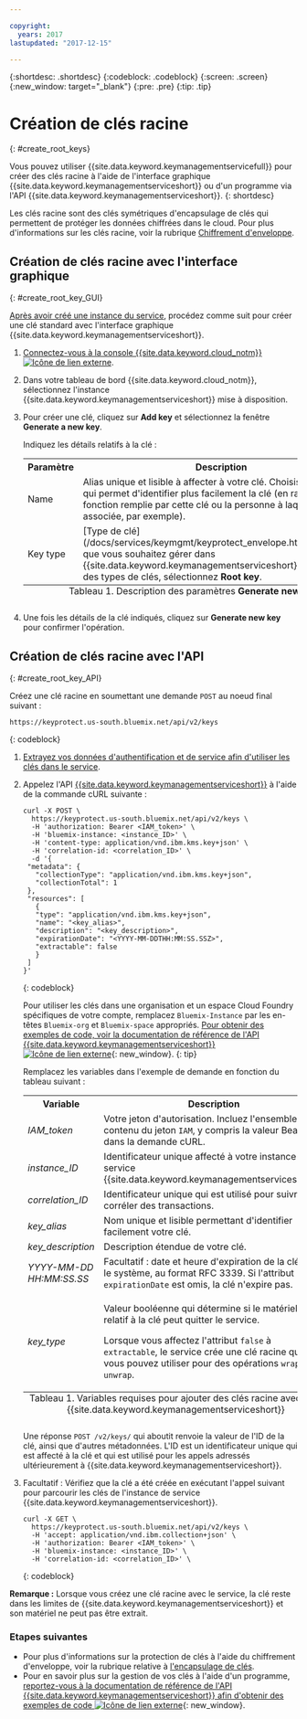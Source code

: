 ```yaml
---

copyright:
  years: 2017
lastupdated: "2017-12-15"

---
```


{:shortdesc: .shortdesc}
{:codeblock: .codeblock}
{:screen: .screen}
{:new_window: target="_blank"}
{:pre: .pre}
{:tip: .tip}

# Création de clés racine
{: #create_root_keys}

Vous pouvez utiliser {{site.data.keyword.keymanagementservicefull}} pour créer des clés racine à l'aide de l'interface graphique {{site.data.keyword.keymanagementserviceshort}} ou d'un programme via l'API {{site.data.keyword.keymanagementserviceshort}}.
{: shortdesc}

Les clés racine sont des clés symétriques d'encapsulage de clés qui permettent de protéger les données chiffrées dans le cloud. Pour plus d'informations sur les clés racine, voir la rubrique [Chiffrement d'enveloppe](/docs/services/keymgmt/keyprotect_envelope.html). 

## Création de clés racine avec l'interface graphique
{: #create_root_key_GUI}

[Après avoir créé une instance du service](/docs/services/keymgmt/keyprotect_provision.html), procédez comme suit pour créer une clé standard avec l'interface graphique {{site.data.keyword.keymanagementserviceshort}}.

1. [Connectez-vous à la console {{site.data.keyword.cloud_notm}} ![Icône de lien externe](../../icons/launch-glyph.svg "Icône de lien externe")](https://console.bluemix.net/).
2. Dans votre tableau de bord {{site.data.keyword.cloud_notm}}, sélectionnez l'instance {{site.data.keyword.keymanagementserviceshort}} mise à disposition.
2. Pour créer une clé, cliquez sur **Add key** et sélectionnez la fenêtre **Generate a new key**.

    Indiquez les détails relatifs à la clé :

    <table>
      <tr>
        <th>Paramètre</th>
        <th>Description</th>
      </tr>
      <tr>
        <td>Name</td>
        <td>Alias unique et lisible à affecter à votre clé. Choisissez un nom qui permet d'identifier plus facilement la clé (en rapport avec la fonction remplie par cette clé ou la personne à laquelle la clé est associée, par exemple).</td>
      </tr>
      <tr>
        <td>Key type</td>
        <td>[Type de clé](/docs/services/keymgmt/keyprotect_envelope.html#key_types) que vous souhaitez gérer dans {{site.data.keyword.keymanagementserviceshort}}. Dans la liste des types de clés, sélectionnez <b>Root key</b>.</td>
      </tr>
      <caption style="caption-side:bottom;">Tableau 1. Description des paramètres <b>Generate new key</b></caption>
    </table>

3. Une fois les détails de la clé indiqués, cliquez sur **Generate new key** pour confirmer l'opération. 

## Création de clés racine avec l'API
{: #create_root_key_API}

Créez une clé racine en soumettant une demande `POST` au noeud final suivant :

```
https://keyprotect.us-south.bluemix.net/api/v2/keys
```
{: codeblock}

1. [Extrayez vos données d'authentification et de service afin d'utiliser les clés dans le service](/docs/services/keymgmt/keyprotect_authentication.html).

2. Appelez l'API [{{site.data.keyword.keymanagementserviceshort}}](https://console.ng.bluemix.net/apidocs/639) à l'aide de la commande cURL suivante :

    ```cURL
    curl -X POST \
      https://keyprotect.us-south.bluemix.net/api/v2/keys \
      -H 'authorization: Bearer <IAM_token>' \
      -H 'bluemix-instance: <instance_ID>' \
      -H 'content-type: application/vnd.ibm.kms.key+json' \
      -H 'correlation-id: <correlation_ID>' \
      -d '{
     "metadata": {
       "collectionType": "application/vnd.ibm.kms.key+json",
       "collectionTotal": 1
     },
     "resources": [
       {
       "type": "application/vnd.ibm.kms.key+json",
       "name": "<key_alias>",
       "description": "<key_description>",
       "expirationDate": "<YYYY-MM-DDTHH:MM:SS.SSZ>",
       "extractable": false
       }
     ]
    }'
    ```
    {: codeblock}

    Pour utiliser les clés dans une organisation et un espace Cloud Foundry spécifiques de votre compte, remplacez `Bluemix-Instance` par les en-têtes `Bluemix-org` et `Bluemix-space` appropriés. [Pour obtenir des exemples de code, voir la documentation de référence de l'API {{site.data.keyword.keymanagementserviceshort}} ![Icône de lien externe](../../icons/launch-glyph.svg "External link icon")](https://console.ng.bluemix.net/apidocs/639){: new_window}.
    {: tip}

    Remplacez les variables dans l'exemple de demande en fonction du tableau suivant :
    <table>
      <tr>
        <th>Variable</th>
        <th>Description</th>
      </tr>
      <tr>
        <td><em>IAM_token</em></td>
        <td>Votre jeton d'autorisation. Incluez l'ensemble du contenu du jeton <code>IAM</code>, y compris la valeur Bearer, dans la demande cURL.</td>
      </tr>
      <tr>
        <td><em>instance_ID</em></td>
        <td>Identificateur unique affecté à votre instance de service {{site.data.keyword.keymanagementserviceshort}}. </td>
      </tr>
      <tr>
        <td><em>correlation_ID</em></td>
        <td>Identificateur unique qui est utilisé pour suivre et corréler des transactions.</td>
      </tr>
      <tr>
        <td><em>key_alias</em></td>
        <td>Nom unique et lisible permettant d'identifier facilement votre clé.</td>
      </tr>
      <tr>
        <td><em>key_description</em></td>
        <td>Description étendue de votre clé.</td>
      </tr>
      <tr>
        <td><em>YYYY-MM-DD</em><br><em>HH:MM:SS.SS</em></td>
        <td>Facultatif : date et heure d'expiration de la clé dans le système, au format RFC 3339. Si l'attribut <code>expirationDate</code> est omis, la clé n'expire pas. </td>
      </tr>
      <tr>
        <td><em>key_type</em></td>
        <td>
          <p>Valeur booléenne qui détermine si le matériel relatif à la clé peut quitter le service.</p>
          <p>Lorsque vous affectez l'attribut <code>false</code> à <code>extractable</code>, le service crée une clé racine que vous pouvez utiliser pour des opérations <code>wrap</code> ou <code>unwrap</code>.</p>
        </td>
      </tr>
        <caption style="caption-side:bottom;">Tableau 1. Variables requises pour ajouter des clés racine avec l'API {{site.data.keyword.keymanagementserviceshort}} </caption>
    </table>

    Une réponse `POST /v2/keys/` qui aboutit renvoie la valeur de l'ID de la clé, ainsi que d'autres métadonnées. L'ID est un identificateur unique qui est affecté à la clé et qui est utilisé pour les appels adressés ultérieurement à {{site.data.keyword.keymanagementserviceshort}}.

3. Facultatif : Vérifiez que la clé a été créée en exécutant l'appel suivant pour parcourir les clés de l'instance de service {{site.data.keyword.keymanagementserviceshort}}.

    ```cURL
    curl -X GET \
      https://keyprotect.us-south.bluemix.net/api/v2/keys \
      -H 'accept: application/vnd.ibm.collection+json' \
      -H 'authorization: Bearer <IAM_token>' \
      -H 'bluemix-instance: <instance_ID>' \
      -H 'correlation-id: <correlation_ID>' \
    ```
    {: codeblock}

**Remarque :** Lorsque vous créez une clé racine avec le service, la clé reste dans les limites de {{site.data.keyword.keymanagementserviceshort}} et son matériel ne peut pas être extrait.  

### Etapes suivantes

- Pour plus d'informations sur la protection de clés à l'aide du chiffrement d'enveloppe, voir la rubrique relative à [l'encapsulage de clés](/docs/services/keymgmt/keyprotect_wrap_keys.html).
- Pour en savoir plus sur la gestion de vos clés à l'aide d'un programme, [reportez-vous à la documentation de référence de l'API {{site.data.keyword.keymanagementserviceshort}} afin d'obtenir des exemples de code ![Icône de lien externe](../../icons/launch-glyph.svg "External link icon")](https://console.ng.bluemix.net/apidocs/639){: new_window}.
